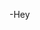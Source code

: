 -Hey

<!---
fAlbert-Rbb/fAlbert-Rbb is a ✨ special ✨ repository because its `README.md` (this file) appears on your GitHub profile.
You can click the Preview link to take a look at your changes.
--->
